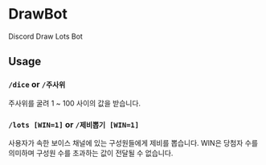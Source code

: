 # DrawBot
Discord Draw Lots Bot

## Usage

### `/dice` or `/주사위`
 주사위를 굴려 1 ~ 100 사이의 값을 받습니다.

### `/lots [WIN=1]` or `/제비뽑기 [WIN=1]`
사용자가 속한 보이스 채널에 있는 구성원들에게 제비를 뽑습니다. WIN은 당첨자 수를 의미하며 구성원 수를 초과하는 값이 전달될 수 없습니다.